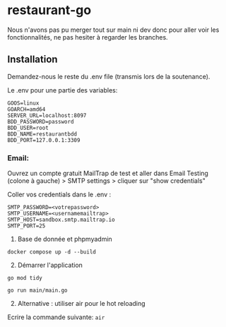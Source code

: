 ﻿# restaurant-go

Nous n'avons pas pu merger tout sur main ni dev donc pour aller voir les fonctionnalités, ne pas hesiter à regarder les branches.

## Installation 

Demandez-nous le reste du .env file (transmis lors de la soutenance).

Le .env pour une partie des variables: 
```
GOOS=linux
GOARCH=amd64
SERVER_URL=localhost:8097
BDD_PASSWORD=password
BDD_USER=root
BDD_NAME=restaurantbdd
BDD_PORT=127.0.0.1:3309
```

### Email:
Ouvrez un compte gratuit MailTrap de test et aller dans Email Testing (colone à gauche) > SMTP settings > cliquer sur "show credentials"

Coller vos credentials dans le .env : 
```
SMTP_PASSWORD=<votrepassword>
SMTP_USERNAME=<usernamemailtrap>
SMTP_HOST=sandbox.smtp.mailtrap.io
SMTP_PORT=25
```
1. Base de donnée et phpmyadmin 

``` docker compose up -d --build ```

2. Démarrer l'application

``` go mod tidy ```

``` go run main/main.go ```

2. Alternative : utiliser air pour le hot reloading

Ecrire la commande suivante: 
``` air ```
